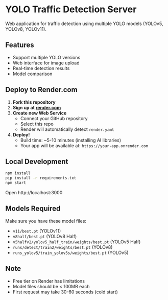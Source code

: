 # YOLO Traffic Detection Server

Web application for traffic detection using multiple YOLO models (YOLOv5, YOLOv8, YOLOv11).

## Features
- Support multiple YOLO versions
- Web interface for image upload
- Real-time detection results
- Model comparison

## Deploy to Render.com

1. **Fork this repository**
2. **Sign up at [render.com](https://render.com)**
3. **Create new Web Service**
   - Connect your GitHub repository
   - Select this repo
   - Render will automatically detect `render.yaml`
4. **Deploy!**
   - Build time: ~5-10 minutes (installing AI libraries)
   - Your app will be available at: `https://your-app.onrender.com`

## Local Development

```bash
npm install
pip install -r requirements.txt
npm start
```

Open http://localhost:3000

## Models Required

Make sure you have these model files:
- `v11/best.pt` (YOLOv11)
- `v8half/best.pt` (YOLOv8 Half)
- `v5halfv2/yolov5_half_train/weights/best.pt` (YOLOv5 Half)
- `runs/detect/train2/weights/best.pt` (YOLOv8)
- `runs_yolov5/train_yolov5s/weights/best.pt` (YOLOv5)

## Note
- Free tier on Render has limitations
- Model files should be < 100MB each
- First request may take 30-60 seconds (cold start)
